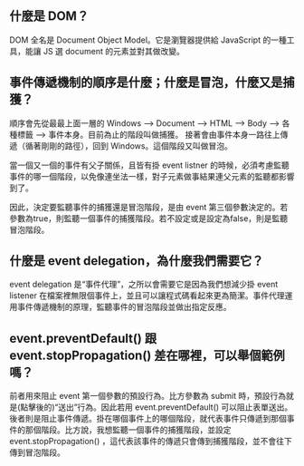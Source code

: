 ## 什麼是 DOM？
DOM 全名是 Document Object Model。它是瀏覽器提供給 JavaScript 的一種工具，能讓 JS 選 document 的元素並對其做改變。

## 事件傳遞機制的順序是什麼；什麼是冒泡，什麼又是捕獲？
順序會先從最最上面一層的 Windows --> Document --> HTML --> Body --> 各種標籤 --> 事件本身。目前為止的階段叫做捕獲。
接著會由事件本身一路往上傳遞（循著剛剛的路徑），回到 Windows。這個階段又叫做冒泡。

當一個又一個的事件有父子關係，且皆有掛 event listner 的時候，必須考慮監聽事件的哪一個階段，以免像連坐法一樣，對子元素做事結果連父元素的監聽都影響到了。

因此，決定要監聽事件的捕獲還是冒泡階段，是由 event 第三個參數決定的。若參數為true，則監聽一個事件的捕獲階段。若不設定或是設定為false，則是監聽冒泡階段。


## 什麼是 event delegation，為什麼我們需要它？
event delegation 是“事件代理”，之所以會需要它是因為我們想減少掛 event listener 在檔案裡無限個事件上，並且可以讓程式碼看起來更為簡潔。事件代理運用事件傳遞機制的原理，監聽事件的冒泡階段並做出指定反應。

## event.preventDefault() 跟 event.stopPropagation() 差在哪裡，可以舉個範例嗎？
前者用來阻止 event 第一個參數的預設行為。比方參數為 submit 時，預設行為就是(點擊後的)“送出”行為。因此若用 event.preventDefault() 可以阻止表單送出。後者則是阻止事件傳遞。掛在哪個事件上的哪個階段，就代表事件只傳遞到那個事件的那個階段。比方說，我想監聽一個事件的捕獲階段，並設定 event.stopPropagation() ，這代表該事件的傳遞只會傳到捕獲階段，並不會往下傳到冒泡階段。

